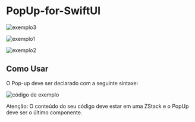 # PopUp-for-SwiftUI

![exemplo3](https://github.com/emersonmluz/PopUp-for-SwiftUI/assets/111133275/3e2db4fb-8feb-4034-8bbd-52b3e139112f)

![exemplo1](https://github.com/emersonmluz/PopUp-for-SwiftUI/assets/111133275/e9fd08ab-913b-4a2b-bf9b-2572dce11b7a)

![exemplo2](https://github.com/emersonmluz/PopUp-for-SwiftUI/assets/111133275/786fdc30-385a-4418-be0f-0f80b7d0e897)

## Como Usar

O Pop-up deve ser declarado com a seguinte sintaxe:

![código de exemplo](https://github.com/emersonmluz/PopUp-for-SwiftUI/assets/111133275/e9e3e7cb-a97f-4fcc-b71c-0120a7a71ab4)

Atenção: O conteúdo do seu código deve estar em uma ZStack e o PopUp deve ser o último componente.

